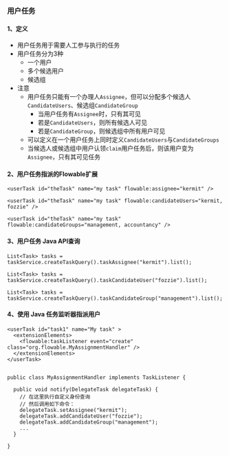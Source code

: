 ###  用户任务 

#### 1、定义
* 用户任务用于需要人工参与执行的任务
* 用户任务分为3种
  * 一个用户
  * 多个候选用户
  * 候选组
* 注意
  * 用户任务只能有一个办理人`Assignee`，但可以分配多个候选人`CandidateUsers`、候选组`CandidateGroup`
    * 当用户任务有`Assignee`时，只有其可见
    * 若是`CandidateUsers`，则所有候选人可见
    * 若是`CandidateGroup`，则候选组中所有用户可见
  * 可以定义在一个用户任务上同时定义`CandidateUsers`与`CandidateGroups`
  * 当候选人或候选组中用户认领`claim`用户任务后，则该用户变为`Assignee`，只有其可见任务


#### 2、用户任务指派的Flowable扩展
```
<userTask id="theTask" name="my task" flowable:assignee="kermit" />

<userTask id="theTask" name="my task" flowable:candidateUsers="kermit, fozzie" />

<userTask id="theTask" name="my task" flowable:candidateGroups="management, accountancy" />
```


#### 3、用户任务 Java API查询
```
List<Task> tasks = taskService.createTaskQuery().taskAssignee("kermit").list();

List<Task> tasks = taskService.createTaskQuery().taskCandidateUser("fozzie").list();

List<Task> tasks = taskService.createTaskQuery().taskCandidateGroup("management").list();
```



#### 4、使用 Java 任务监听器指派用户
```
<userTask id="task1" name="My task" >
  <extensionElements>
    <flowable:taskListener event="create" class="org.flowable.MyAssignmentHandler" />
  </extensionElements>
</userTask>


public class MyAssignmentHandler implements TaskListener {

  public void notify(DelegateTask delegateTask) {
    // 在这里执行自定义身份查询
    // 然后调用如下命令：
    delegateTask.setAssignee("kermit");
    delegateTask.addCandidateUser("fozzie");
    delegateTask.addCandidateGroup("management");
    ...
  }

}
```
